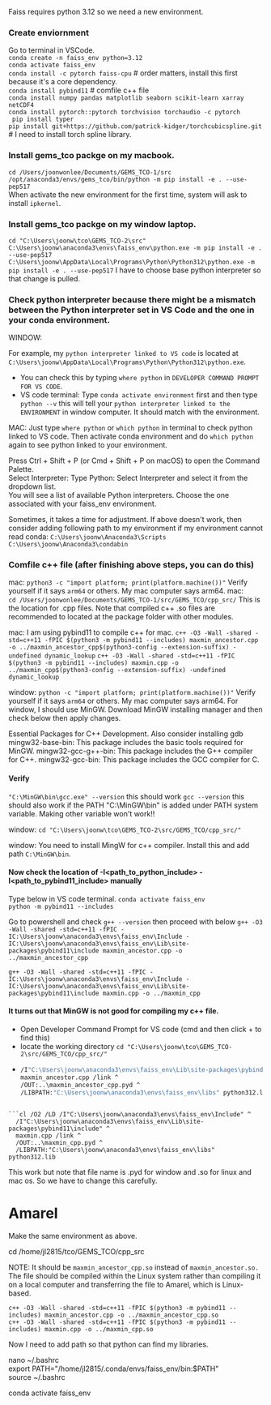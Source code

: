 Faiss requires python 3.12 so we need a new environment.

### Create enviornment
Go to terminal in VSCode.        
```conda create -n faiss_env python=3.12```       
```conda activate faiss_env```       
```conda install -c pytorch faiss-cpu```                                              # order matters, install this first because it's a core dependency.    
```conda install pybind11```                                                          # comfile c++ file       
```conda install numpy pandas matplotlib seaborn scikit-learn xarray netCDF4 ```            
```conda install pytorch::pytorch torchvision torchaudio -c pytorch```       
``` pip install typer```                                    
``` pip install git+https://github.com/patrick-kidger/torchcubicspline.git ```        # I need to install torch spline library.    
        
### Install gems_tco packge on my macbook.     
```cd /Users/joonwonlee/Documents/GEMS_TCO-1/src```    
```/opt/anaconda3/envs/gems_tco/bin/python -m pip install -e . --use-pep517```   
When activate the new environment for the first time, system will ask to install ```ipkernel```.

### Install gems_tco packge on my window laptop.   
``` cd "C:\Users\joonw\tco\GEMS_TCO-2\src" ```
``` C:\Users\joonw\anaconda3\envs\faiss_env\python.exe -m pip install -e . --use-pep517  ```
``` C:\Users\joonw\AppData\Local\Programs\Python\Python312\python.exe -m pip install -e . --use-pep517 ```   I have to choose base python interpreter so that change is pulled.
### Check python interpreter because there might be a mismatch between the Python interpreter set in VS Code and the one in your conda environment.   
WINDOW:

For example, my ```python interpreter linked to VS code``` is located at ```C:\Users\joonw\AppData\Local\Programs\Python\Python312\python.exe```.
- You can check this by typing ```where python``` in ```DEVELOPER COMMAND PROMPT FOR VS CODE```.
- VS code terminal: Type ```conda activate environment``` first and then type ```python --v``` this will tell your ```python interpreter linked to the ENVIRONMENT``` in window computer. It should match with the environment.

MAC:
Just type ```where python``` or ```which python``` in terminal to check python linked to VS code. Then activate conda environment and do ```which python``` again to see python linked to your environment.   

Press Ctrl + Shift + P (or Cmd + Shift + P on macOS) to open the Command Palette.        
Select Interpreter: Type Python: Select Interpreter and select it from the dropdown list.        
You will see a list of available Python interpreters. Choose the one associated with your faiss_env environment.        

Sometimes, it takes a time for adjustment. If above doesn't work, then consider adding following path to my environment if my environment cannot read conda:
```C:\Users\joonw\Anaconda3\Scripts```
```C:\Users\joonw\Anaconda3\condabin```

### Comfile c++ file (after finishing above steps, you can do this)
mac: ``` python3 -c "import platform; print(platform.machine())" ```   Verify yourself if it says ```arm64``` or others. My mac computer says arm64.
mac:   
```cd /Users/joonwonlee/Documents/GEMS_TCO-1/src/GEMS_TCO/cpp_src/```  This is the location for .cpp files. Note that compiled c++ .so files are recommended to located at the package folder with other modules.

mac:  I am using pybind11 to compile c++ for mac.
```c++ -O3 -Wall -shared -std=c++11 -fPIC $(python3 -m pybind11 --includes) maxmin_ancestor.cpp -o ../maxmin_ancestor_cpp$(python3-config --extension-suffix) -undefined dynamic_lookup```
```c++ -O3 -Wall -shared -std=c++11 -fPIC $(python3 -m pybind11 --includes) maxmin.cpp -o ../maxmin_cpp$(python3-config --extension-suffix) -undefined dynamic_lookup```  

window: ``` python -c "import platform; print(platform.machine())" ```   Verify yourself if it says ```arm64``` or others. My mac computer says arm64.
For window, I should use MinGW. Download MinGW installing manager and then check below then apply changes.

Essential Packages for C++ Development. Also consider installing gdb 
mingw32-base-bin: This package includes the basic tools required for MinGW.
mingw32-gcc-g++-bin: This package includes the G++ compiler for C++.
mingw32-gcc-bin: This package includes the GCC compiler for C.

#### Verify 
``` "C:\MinGW\bin\gcc.exe" --version ```    this should work
``` gcc --version ```  this should also work if the PATH  "C:\MinGW\bin" is added under PATH system variable. Making other variable won't work!!


window:
``` cd "C:\Users\joonw\tco\GEMS_TCO-2\src/GEMS_TCO/cpp_src/" ```

window:   You need to install MingW for c++ compiler. Install this and add path ```C:\MinGW\bin```.

#### Now check the location of -I<path_to_python_include> -I<path_to_pybind11_include> manually      
Type below in VS code terminal.
```conda activate faiss_env```    
```python -m pybind11 --includes```

Go to powershell and check
```g++ --version```  then proceed with below
```g++ -O3 -Wall -shared -std=c++11 -fPIC -IC:\Users\joonw\anaconda3\envs\faiss_env\Include -IC:\Users\joonw\anaconda3\envs\faiss_env\Lib\site-packages\pybind11\include maxmin_ancestor.cpp -o ../maxmin_ancestor_cpp```

```g++ -O3 -Wall -shared -std=c++11 -fPIC -IC:\Users\joonw\anaconda3\envs\faiss_env\Include -IC:\Users\joonw\anaconda3\envs\faiss_env\Lib\site-packages\pybind11\include maxmin.cpp -o ../maxmin_cpp```

#### It turns out that MinGW is not good for compiling my c++ file. 
- Open Developer Command Prompt for VS code (cmd and then click + to find this)
- locate the working directory ``` cd "C:\Users\joonw\tco\GEMS_TCO-2\src/GEMS_TCO/cpp_src/" ```
-  ``` cl /O2 /LD /I"C:\Users\joonw\anaconda3\envs\faiss_env\Include" ^
   /I"C:\Users\joonw\anaconda3\envs\faiss_env\Lib\site-packages\pybind11\include" ^
   maxmin_ancestor.cpp /link ^
   /OUT:..\maxmin_ancestor_cpp.pyd ^
   /LIBPATH:"C:\Users\joonw\anaconda3\envs\faiss_env\libs" python312.lib
 ```

```cl /O2 /LD /I"C:\Users\joonw\anaconda3\envs\faiss_env\Include" ^
   /I"C:\Users\joonw\anaconda3\envs\faiss_env\Lib\site-packages\pybind11\include" ^
   maxmin.cpp /link ^
   /OUT:..\maxmin_cpp.pyd ^
   /LIBPATH:"C:\Users\joonw\anaconda3\envs\faiss_env\libs" python312.lib
```  

This work but note that file name is .pyd for window and .so for linux and mac os. So we have to change this carefully.


# Amarel
Make the same environment as above.

cd /home/jl2815/tco/GEMS_TCO/cpp_src

NOTE: It should be ```maxmin_ancestor_cpp.so``` instead of ```maxmin_ancestor.so.``` The file should be compiled within the Linux system rather than compiling it on a local computer and transferring the file to Amarel, which is Linux-based.
      
``` c++ -O3 -Wall -shared -std=c++11 -fPIC $(python3 -m pybind11 --includes) maxmin_ancestor.cpp -o ../maxmin_ancestor_cpp.so ```      
``` c++ -O3 -Wall -shared -std=c++11 -fPIC $(python3 -m pybind11 --includes) maxmin.cpp -o ../maxmin_cpp.so  ```         


Now I need to add path so that python can find my libraries.
   
nano ~/.bashrc   
export PATH="/home/jl2815/.conda/envs/faiss_env/bin:$PATH"   
source ~/.bashrc   

conda activate faiss_env   

